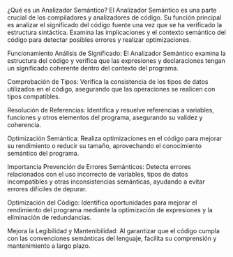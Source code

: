 ¿Qué es un Analizador Semántico?
El Analizador Semántico es una parte crucial de los compiladores y analizadores de código. Su función principal es analizar el significado del código fuente una vez que se ha verificado la estructura sintáctica. Examina las implicaciones y el contexto semántico del código para detectar posibles errores y realizar optimizaciones.

Funcionamiento
Análisis de Significado: El Analizador Semántico examina la estructura del código y verifica que las expresiones y declaraciones tengan un significado coherente dentro del contexto del programa.

Comprobación de Tipos: Verifica la consistencia de los tipos de datos utilizados en el código, asegurando que las operaciones se realicen con tipos compatibles.

Resolución de Referencias: Identifica y resuelve referencias a variables, funciones y otros elementos del programa, asegurando su validez y coherencia.

Optimización Semántica: Realiza optimizaciones en el código para mejorar su rendimiento o reducir su tamaño, aprovechando el conocimiento semántico del programa.

Importancia
Prevención de Errores Semánticos: Detecta errores relacionados con el uso incorrecto de variables, tipos de datos incompatibles y otras inconsistencias semánticas, ayudando a evitar errores difíciles de depurar.

Optimización del Código: Identifica oportunidades para mejorar el rendimiento del programa mediante la optimización de expresiones y la eliminación de redundancias.

Mejora la Legibilidad y Mantenibilidad: Al garantizar que el código cumpla con las convenciones semánticas del lenguaje, facilita su comprensión y mantenimiento a largo plazo.
